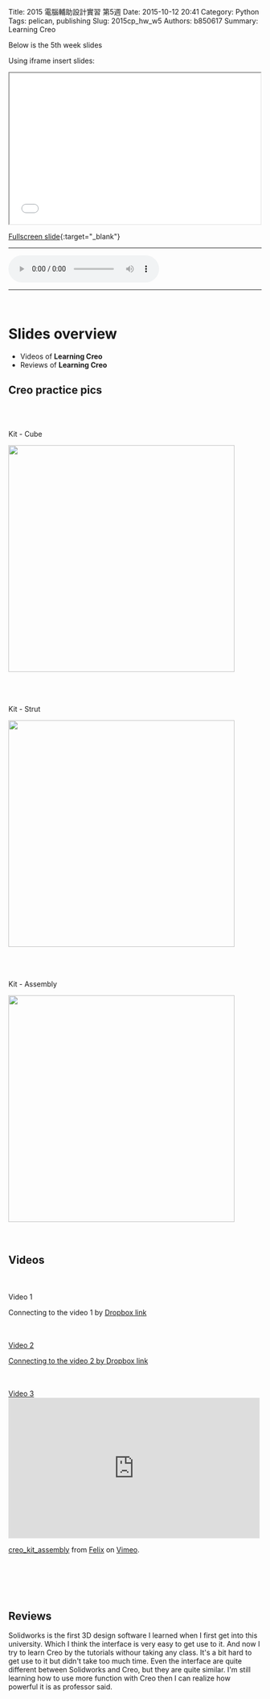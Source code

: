 Title: 2015 電腦輔助設計實習 第5週
Date: 2015-10-12 20:41
Category: Python
Tags: pelican, publishing
Slug: 2015cp_hw_w5
Authors: b850617
Summary: Learning Creo

Below is the 5th week slides

Using iframe insert slides:

<iframe src="2015cadpslidesw5.html" width="500" height="300"></iframe>

[Fullscreen slide](2015cadpslidesw5.html){:target="_blank"}
<br>
<hr>
<html>
<head>
<title>one of us.mp3</title>
</head>
<body>
    <audio controls pause loop>
        <source src="https://copy.com/ITOl2LH73BzCm32f">
    </audio>
</body>
</html>
<hr>
<br>

Slides overview
============

  * Videos of **Learning Creo**
  * Reviews of **Learning Creo**

Creo practice pics
----------------------
<br>
<br>
<p>Kit - Cube </p>
<img src="https://copy.com/2Fp3eWZkvLaIqfjt"width="450"height="450">
<br>
<br>

<br>
<br>
<p>Kit - Strut </p>
<img src="https://copy.com/3gCH14QfiCxwW94P"width="450"height="450">
<br>
<br>

<br>
<br>
<p>Kit - Assembly </p>
<img src="https://copy.com/FAgfyzFNDPoGM76F"width="450"height="450">
<br>
<br>
<br>


Videos
-------------------------
<br>
<br>
Video 1
<br>
<p>Connecting to the video 1 by <a href="https://www.dropbox.com/s/5yuksh4t7jij0vo/creo_kit_cube.webm?dl=0"</a>Dropbox link</p>
<br>


<br>
Video 2
<br>
<p>Connecting to the video 2 by <a href="https://www.dropbox.com/s/g1vf9qexdualqpg/creo_kit_strut.webm?dl=0"</a>Dropbox link</p>
<br>

<br>
Video 3
<br>
<iframe src="https://player.vimeo.com/video/144746168" width="500" height="279" frameborder="0" webkitallowfullscreen mozallowfullscreen allowfullscreen></iframe> <p><a href="https://vimeo.com/144746168">creo_kit_assembly</a> from <a href="https://vimeo.com/user44760923">Felix</a> on <a href="https://vimeo.com">Vimeo</a>.</p>
<br>
<br>
<br>
<br>

Reviews
----------------------
Solidworks is the first 3D design software I learned when I first get into this university. Which I think the interface is very easy to get use to it. And now I try to learn Creo by the tutorials withour taking any class. It's a bit hard to get use to it but didn't take too much time. Even the interface are quite different between Solidworks and Creo, but they are quite similar. I'm still learning how to use more function with Creo then I can realize how powerful it is as professor said. 
<br>